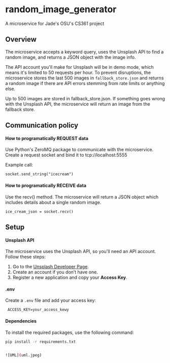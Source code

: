 # random_image_generator
A microservice for Jade's OSU's CS361 project

## Overview ##
The microservice accepts a keyword query, uses the Unsplash API to find a random image, and returns a JSON object with the image info.

The API account you'll make for Unsplash will be in demo mode, which means it's limited to 50 requests per hour. To prevent disruptions, the microservice stores the last 500 images in `fallback_store.json` and returns a random image if there are API errors stemming from rate limits or anything else.

Up to 500 images are stored in fallback_store.json. If something goes wrong with the Unsplash API, the microservice will return an image from the fallback store.

## Communication policy ##

#### How to programatically REQUEST data ####
Use Python's ZeroMQ package to communicate with the microservice.
Create a request socket and bind it to tcp://localhost:5555

Example call:
```
socket.send_string("icecream")
```

#### How to programatically RECEIVE data ####
Use the recv() method. The microservice will return a JSON object which includes details about a single random image.
```
ice_cream_json = socket.recv()
```

## Setup ##

#### Unsplash API ####

The microservice uses the Unsplash API, so you'll need an API account. Follow these steps:

1. Go to the [Unsplash Developer Page](https://unsplash.com/developers).
2. Create an account if you don’t have one.
3. Register a new application and copy your **Access Key**.

#### .env  ####

Create a `.env` file and add your access key:

   ```dotenv
    ACCESS_KEY=your_access_kewy
```

#### Dependencies ####
To install the required packages, use the following command:

```bash
pip install -r requirements.txt


![UML](uml.jpeg)

